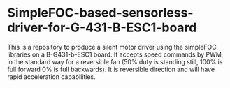 # SimpleFOC-based-sensorless-driver-for-G-431-B-ESC1-board
This is a repository to produce a silent motor driver using the simpleFOC libraries on a B-G431-b-ESC1 board.  It accepts speed commands by PWM, in the standard way for a reversible fan (50% duty is standing still, 100% is full forward 0% is full backwards).  It is reversible direction and will have rapid acceleration capabilities.
